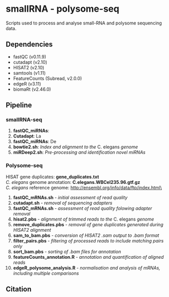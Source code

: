 # smallRNA - polysome-seq
Scripts used to process and analyse small-RNA and polysome sequencing data.

## Dependencies
* fastQC (v0.11.9)
* cutadapt (v2.10)
* HISAT2 (v2.10)
* samtools (v1.11)
* FeatureCounts (Subread, v2.0.0)
* edgeR (v3.11)
* biomaRt (v2.46.0)
 

## Pipeline
### smallRNA-seq
1. **fastQC_miRNAs**: 
2. **Cutadapt**: La
3. **fastQC_miRNAs**: De
4. **bowtie2.sh**: _Index and alignment to the_ C. elegans _genome_
5. **miRDeep2.sh**: _Pre-processing and identification novel miRNAs_ 

### Polysome-seq

HISAT gene duplicates: **gene_duplicates.txt**\
_C. elegans_ genome annotation: **C.elegans.WBCel235.96.gtf.gz**\
_C. elegans_ reference genome: http://ensembl.org/info/data/ftp/index.html\


1. **fastQC_mRNAs.sh** - _initial assessment of read quality_
2. **cutadapt.sh** - _removal of sequencing adapters_
3. **fastQC_mRNAs.sh** - _assessment of read quality folowing adapter removal_
4. **hisat2.pbs** - _alignment of trimmed reads to the_ C. elegans _genome_
5.  **remove_duplicates.pbs** - _removal of gene duplicates generated during HISAT2 alignment_
6. **sam_to_bam.pbs** - _conversion of HISAT2 .sam output to .bam format_
7.  **filter_pairs.pbs** - _filtering of processed reads to include matching pairs only_
8.  **sort_bam.pbs** - _sorting of .bam files for annotation_
9.  **featureCounts_annotation.R** - _annotation and quantification of aligned reads_
10. **edgeR_polysome_analysis.R** - _normalisation and analysis of mRNAs, including multiple comparisons_



## Citation
